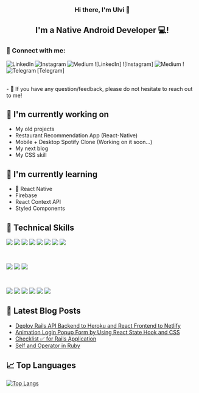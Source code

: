 <h3 align="center">
Hi there, I'm Ulvi</a> 👋
</h3>

<h2 align="center">
I'm a Native Android Developer 💻!
</h2> 

### 🤝 Connect with me:

![LinkedIn]
<a href="https://www.linkedin.com/in/ulvi-rahimli-001083238/"><img align="left" src="https://img.shields.io/badge/linkedin-%230077B5.svg?style=for-the-badge&logo=linkedin&logoColor=white" alt="LinkedIn"/></a>
![Instagram]
<a href="https://www.instagram.com/oolyvi/"><img align="left" src="https://img.shields.io/badge/Instagram-%23E4405F.svg?style=for-the-badge&logo=Instagram&logoColor=white" alt="Instagram"/></a>
![Medium]()
<a href="https://medium.com/@oolyvi"><img align="left" src="https://img.shields.io/badge/Medium-12100E?style=for-the-badge&logo=medium&logoColor=white" alt="Medium"/></a>
![Telegram]
<a href="https://t.me/oolyvi"><img align="left" src="https://img.shields.io/badge/Telegram-2CA5E0?style=for-the-badge&logo=telegram&logoColor=white" alt="Telegram"/></a>



</br>
- 💬 If you have any question/feedback, please do not hesitate to reach out to me!

## 🔭 I'm currently working on

- My old projects
- Restaurant Recommendation App (React-Native)
- Mobile + Desktop Spotify Clone (Working on it soon...)
- My next blog
- My CSS skill

## 🌱 I'm currently learning

- 📱 React Native
- Firebase
- React Context API
- Styled Components  

## 💼 Technical Skills

![](https://img.shields.io/badge/Code-React-informational?style=flat&logo=react&color=61DAFB)
![](https://img.shields.io/badge/Code-Redux-informational?style=flat&logo=Redux&color=764ABC)
![](https://img.shields.io/badge/Code-JavaScript-informational?style=flat&logo=JavaScript&color=F7DF1E)
![](https://img.shields.io/badge/Code-Ruby-informational?style=flat&logo=Ruby&color=CC342D)
![](https://img.shields.io/badge/Code-Ruby_on_Rails-informational?style=flat&logo=Ruby-On-Rails&color=CC0000)
![](https://img.shields.io/badge/Code-HTML5-informational?style=flat&logo=HTML5&color=E34F26)
![](https://img.shields.io/badge/Code-PostgreSQL-informational?style=flat&logo=PostgreSQL&color=336791)
![](https://img.shields.io/badge/Code-SQLite-informational?style=flat&logo=SQLite&color=003B57)

</br>

![](https://img.shields.io/badge/Style-Bootstrap-informational?style=flat&logo=Bootstrap&color=7952B3)
![](https://img.shields.io/badge/Style-CSS3-informational?style=flat&logo=CSS3&color=1572B6)
![](https://img.shields.io/badge/Style-styled--components-informational?style=flat&logo=styled-components&color=DB7093)


</br>

![](https://img.shields.io/badge/Tools-Figma-informational?style=flat&logo=Figma&color=F24E1E)
![](https://img.shields.io/badge/Tools-NPM-informational?style=flat&logo=NPM&color=CB3837)
![](https://img.shields.io/badge/Tools-Heroku-informational?style=flat&logo=Heroku&color=430098)
![](https://img.shields.io/badge/Tools-Netlify-informational?style=flat&logo=netlify&color=00C7B7)
![](https://img.shields.io/badge/Tools-Git-informational?style=flat&logo=Git&color=F05032)
![](https://img.shields.io/badge/Tools-GitHub-informational?style=flat&logo=GitHub&color=181717)

## 📝 Latest Blog Posts

- [Deploy Rails API Backend to Heroku and React Frontend to Netlify](https://yushi95.medium.com/deploy-rails-api-backend-to-heroku-and-react-frontend-to-netlify-b515239d5022)
- [Animation Login Popup Form by Using React State Hook and CSS](https://medium.com/geekculture/animation-login-popup-form-by-using-react-state-hook-and-css-7ecf803f1fa9)
- [Checklist ✅ for Rails Application](https://yushi95.medium.com/checklist-for-rails-application-30868cb4f48b)
- [Self and Operator in Ruby](https://blog.usejournal.com/self-in-ruby-5e8a91fa4602)

## 📈 Top Languages 

[![Top Langs](https://github-readme-stats.vercel.app/api/top-langs/?username=oolyvi&layout=donut&show_icons=true&theme=chartreuse-dark&bg_color=00000000)](https://github.com/anuraghazra/github-readme-stats)
